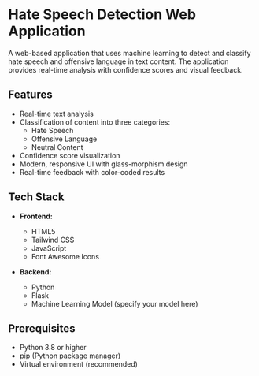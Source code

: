 # Hate Speech Detection Web Application

A web-based application that uses machine learning to detect and classify hate speech and offensive language in text content. The application provides real-time analysis with confidence scores and visual feedback.

## Features

- Real-time text analysis
- Classification of content into three categories:
  - Hate Speech
  - Offensive Language
  - Neutral Content
- Confidence score visualization
- Modern, responsive UI with glass-morphism design
- Real-time feedback with color-coded results

## Tech Stack

- **Frontend:**
  - HTML5
  - Tailwind CSS
  - JavaScript
  - Font Awesome Icons

- **Backend:**
  - Python
  - Flask
  - Machine Learning Model (specify your model here)

## Prerequisites

- Python 3.8 or higher
- pip (Python package manager)
- Virtual environment (recommended)

